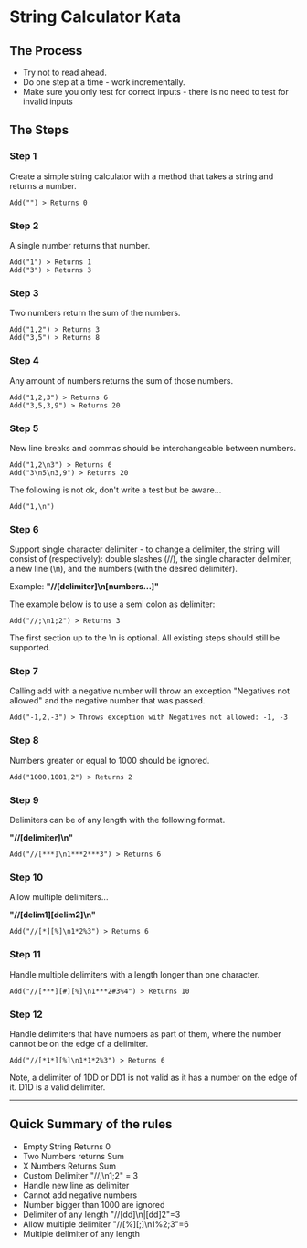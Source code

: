 # String Calculator Kata

## The Process

- Try not to read ahead.  
- Do one step at a time - work incrementally.  
- Make sure you only test for correct inputs - there is no need to test for invalid inputs

## The Steps 

### Step 1 

Create a simple string calculator with a method that takes a string and returns a number.  

~~~
Add("") > Returns 0
~~~

### Step 2 

A single number returns that number.  

~~~
Add("1") > Returns 1
Add("3") > Returns 3
~~~

### Step 3 

Two numbers return the sum of the numbers.  

~~~
Add("1,2") > Returns 3
Add("3,5") > Returns 8
~~~

### Step 4 

Any amount of numbers returns the sum of those numbers.  

~~~
Add("1,2,3") > Returns 6
Add("3,5,3,9") > Returns 20
~~~

### Step 5 

New line breaks and commas should be interchangeable between numbers.  

~~~
Add("1,2\n3") > Returns 6
Add("3\n5\n3,9") > Returns 20
~~~

The following is not ok, don't write a test but be aware... 

~~~
Add("1,\n")
~~~

### Step 6 

Support single character delimiter - to change a delimiter, the string will consist of (respectively): double slashes (//), the single character delimiter, a new line (\n), and the numbers (with the desired delimiter).

Example: **"//[delimiter]\n[numbers...]"**  

The example below is to use a semi colon as delimiter:

~~~
Add("//;\n1;2") > Returns 3  
~~~

The first section up to the \n is optional. All existing steps should still be supported.  

### Step 7 

Calling add with a negative number will throw an exception "Negatives not allowed" and the negative number that was passed.  

~~~
Add("-1,2,-3") > Throws exception with Negatives not allowed: -1, -3  
~~~

### Step 8 

Numbers greater or equal to 1000 should be ignored.  

~~~
Add("1000,1001,2") > Returns 2  
~~~

### Step 9 

Delimiters can be of any length with the following format.  

**"//[delimiter]\n"**  

~~~
Add("//[***]\n1***2***3") > Returns 6  
~~~

### Step 10 

Allow multiple delimiters...  

**"//[delim1][delim2]\n"**

~~~
Add("//[*][%]\n1*2%3") > Returns 6  
~~~

### Step 11 

Handle multiple delimiters with a length longer than one character.  

~~~
Add("//[***][#][%]\n1***2#3%4") > Returns 10  
~~~

### Step 12 

Handle delimiters that have numbers as part of them, where the number cannot be on the edge of a delimiter.  

~~~
Add("//[*1*][%]\n1*1*2%3") > Returns 6  
~~~

Note, a delimiter of 1DD or DD1 is not valid as it has a number on the edge of it. D1D is a valid delimiter.

----------------------------------------------------------------------------------------------

## Quick Summary of the rules #

- Empty String Returns 0  
- Two Numbers returns Sum  
- X Numbers Returns Sum  
- Custom Delimiter "//;\n1;2" = 3  
- Handle new line as delimiter  
- Cannot add negative numbers  
- Number bigger than 1000 are ignored  
- Delimiter of any length "//[dd]\n|[dd]2"=3  
- Allow multiple delimiter "//[%][;]\n1%2;3"=6  
- Multiple delimiter of any length  
